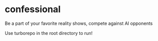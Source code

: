 # confessional

Be a part of your favorite reality shows, compete against AI opponents

Use turborepo in the root directory to run!
